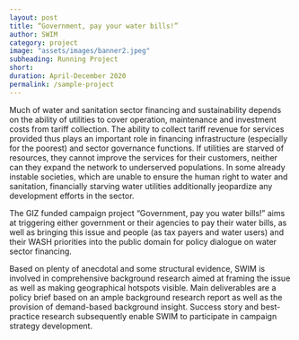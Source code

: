 ```yaml
---
layout: post
title: “Government, pay your water bills!”
author: SWIM
category: project
image: "assets/images/banner2.jpeg"
subheading: Running Project
short: 
duration: April-December 2020
permalink: /sample-project
---
```


Much of water and sanitation sector financing and sustainability depends on the ability of utilities to cover operation, maintenance and investment costs from tariff collection. The ability to collect tariff revenue for services provided thus plays an important role in financing infrastructure (especially for the poorest) and sector governance functions. If utilities are starved of resources, they cannot improve the services for their customers, neither can they expand the network to underserved populations. In some already instable societies, which are unable to ensure the human right to water and sanitation, financially starving water utilities additionally jeopardize any development efforts in the sector. 

The GIZ funded campaign project “Government, pay you water bills!” aims at triggering either government or their agencies to pay their water bills, as well as bringing this issue and people (as tax payers and water users) and their WASH priorities into the public domain for policy dialogue on water sector financing.

Based on plenty of anecdotal and some structural evidence, SWIM is involved in comprehensive background research aimed at framing the issue as well as making geographical hotspots visible. Main deliverables are a policy brief based on an ample background research report as well as the provision of demand-based background insight. Success story and best-practice research subsequently enable SWIM to participate in campaign strategy development. 

